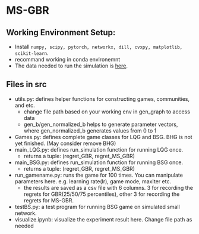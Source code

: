 # MS-GBR

## Working Environment Setup:
- Install ```numpy, scipy, pytorch, networkx, dill, cvxpy, matplotlib, scikit-learn```.
- recommand working in conda environemnt
- The data needed to run the simulation is [here](https://www.dropbox.com/s/uss99d5xwzgapg5/data.zip?dl=0).

## Files in src
- utils.py: defines helper functions for constructing games, communities, and etc.
  - change file path based on your working env in gen_graph to access data
  - gen_b/gen_normalized_b helps to generate parameter vectors, where gen_normalized_b generates values from 0 to 1
- Games.py: defines complete game classes for LQG and BSG. BHG is not yet finished. (May consider remove BHG)
- main_LQG.py: defines run_simulation function for running LQG once.
  - returns a tuple: (regret_GBR, regret_MS_GBR)
- main_BSG.py: defines run_simulation function for running BSG once.
  - returns a tuple: (regret_GBR, regret_MS_GBR)
- run_gamename.py: runs the game for 100 times. You can manipulate parameters here. e.g. learning rate(lr), game mode, maxIter etc.
  - the results are saved as a csv file with 6 columns. 3 for recording the regrets for GBR(25/50/75 percentiles), other 3 for recording the regrets for MS-GBR.
- testBS.py: a test program for running BSG game on simulated small network.
- visualize.ipynb: visualize the experiment result here. Change file path as needed


